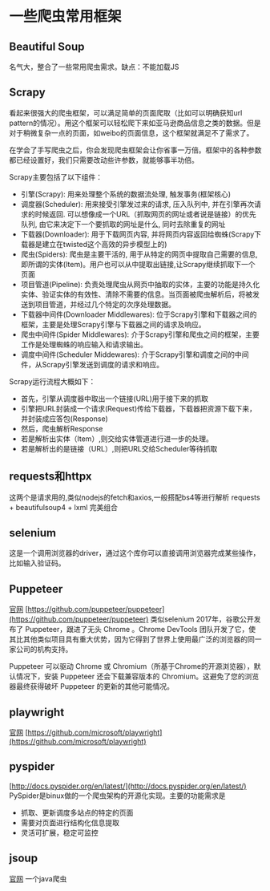 # 一些爬虫常用框架

## Beautiful Soup

名气大，整合了一些常用爬虫需求。缺点：不能加载JS

## Scrapy

看起来很强大的爬虫框架，可以满足简单的页面爬取（比如可以明确获知url pattern的情况）。用这个框架可以轻松爬下来如亚马逊商品信息之类的数据。但是对于稍微复杂一点的页面，如weibo的页面信息，这个框架就满足不了需求了。

在学会了手写爬虫之后，你会发现爬虫框架会让你省事一万倍。框架中的各种参数都已经设置好，我们只需要改动些许参数，就能够事半功倍。

Scrapy主要包括了以下组件：

- 引擎(Scrapy): 用来处理整个系统的数据流处理, 触发事务(框架核心)
- 调度器(Scheduler): 用来接受引擎发过来的请求, 压入队列中, 并在引擎再次请求的时候返回. 可以想像成一个URL（抓取网页的网址或者说是链接）的优先队列, 由它来决定下一个要抓取的网址是什么, 同时去除重复的网址
- 下载器(Downloader): 用于下载网页内容, 并将网页内容返回给蜘蛛(Scrapy下载器是建立在twisted这个高效的异步模型上的)
- 爬虫(Spiders): 爬虫是主要干活的, 用于从特定的网页中提取自己需要的信息, 即所谓的实体(Item)。用户也可以从中提取出链接,让Scrapy继续抓取下一个页面
- 项目管道(Pipeline): 负责处理爬虫从网页中抽取的实体，主要的功能是持久化实体、验证实体的有效性、清除不需要的信息。当页面被爬虫解析后，将被发送到项目管道，并经过几个特定的次序处理数据。
- 下载器中间件(Downloader Middlewares): 位于Scrapy引擎和下载器之间的框架，主要是处理Scrapy引擎与下载器之间的请求及响应。
- 爬虫中间件(Spider Middlewares): 介于Scrapy引擎和爬虫之间的框架，主要工作是处理蜘蛛的响应输入和请求输出。
- 调度中间件(Scheduler Middewares): 介于Scrapy引擎和调度之间的中间件，从Scrapy引擎发送到调度的请求和响应。

Scrapy运行流程大概如下：

- 首先，引擎从调度器中取出一个链接(URL)用于接下来的抓取
- 引擎把URL封装成一个请求(Request)传给下载器，下载器把资源下载下来，并封装成应答包(Response)
- 然后，爬虫解析Response
- 若是解析出实体（Item）,则交给实体管道进行进一步的处理。
- 若是解析出的是链接（URL）,则把URL交给Scheduler等待抓取

## requests和httpx

这两个是请求用的,类似nodejs的fetch和axios,一般搭配bs4等进行解析
requests + beautifulsoup4 + lxml 完美组合

## selenium

这是一个调用浏览器的driver，通过这个库你可以直接调用浏览器完成某些操作，比如输入验证码。

## Puppeteer

[官网](https://pptr.dev/)
[https://github.com/puppeteer/puppeteer](https://github.com/puppeteer/puppeteer)
类似selenium
2017年，谷歌公开发布了 Puppeteer，跟进了无头 Chrome 。Chrome DevTools 团队开发了它，使其比其他类似项目具有重大优势，因为它得到了世界上使用最广泛的浏览器的同一家公司的机构支持。

Puppeteer 可以驱动 Chrome 或 Chromium（所基于Chrome的开源浏览器），默认情况下，安装 Puppeteer 还会下载兼容版本的 Chromium。这避免了您的浏览器最终获得破坏 Puppeteer 的更新的其他可能情况。

## playwright

[官网](https://playwright.dev/)
[https://github.com/microsoft/playwright](https://github.com/microsoft/playwright)

## pyspider

[http://docs.pyspider.org/en/latest/](http://docs.pyspider.org/en/latest/)
PySpider是binux做的一个爬虫架构的开源化实现。主要的功能需求是

- 抓取、更新调度多站点的特定的页面
- 需要对页面进行结构化信息提取
- 灵活可扩展，稳定可监控

## jsoup

[官网](https://jsoup.org/)
一个java爬虫
